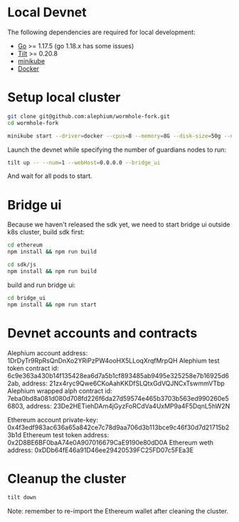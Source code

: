 # Local Devnet

The following dependencies are required for local development:

- [Go](https://golang.org/dl/) >= 1.17.5 (go 1.18.x has some issues)
- [Tilt](http://tilt.dev/) >= 0.20.8
- [minikube](https://kubernetes.io/docs/setup/learning-environment/minikube/)
- [Docker](https://docs.docker.com/engine/install/)

# Setup local cluster

```sh
git clone git@github.com:alephium/wormhole-fork.git
cd wormhole-fork
```

```sh
minikube start --driver=docker --cpus=8 --memory=8G --disk-size=50g --namespace=wormhole
```

Launch the devnet while specifying the number of guardians nodes to run:

```sh
tilt up -- --num=1 --webHost=0.0.0.0 --bridge_ui
```

And wait for all pods to start.

# Bridge ui

Because we haven't released the sdk yet, we need to start bridge ui outside k8s cluster, build sdk first:

```sh
cd ethereum
npm install && npm run build

cd sdk/js
npm install && npm run build
```

build and run bridge ui:

```sh
cd bridge_ui
npm install && npm run start
```

# Devnet accounts and contracts

Alephium account address: 1DrDyTr9RpRsQnDnXo2YRiPzPW4ooHX5LLoqXrqfMrpQH
Alephium test token contract id: 6c9e363a430b14f135428ea6d7a5b1cf893485ab9495e325258e7b16925d62ab, address: 21zx4ryc9Qwe6CKoAahKKDfSLQtxGdVQJNCxTswmmVTbp
Alephium wrapped alph contract id: 7eba0bd8a081d080d708fd226f6da27d59574e465b3703b563ed990260e56803, address: 23De2HETiehDAm4jGyzFoRCdVa4UxMP9a4F5DqnL5hW2N

Ethereum account private-key: 0x4f3edf983ac636a65a842ce7c78d9aa706d3b113bce9c46f30d7d21715b23b1d
Ethereum test token address: 0x2D8BE6BF0baA74e0A907016679CaE9190e80dD0A
Ethereum weth address: 0xDDb64fE46a91D46ee29420539FC25FD07c5FEa3E

# Cleanup the cluster

```sh
tilt down
```

Note: remember to re-import the Ethereum wallet after cleaning the cluster.
